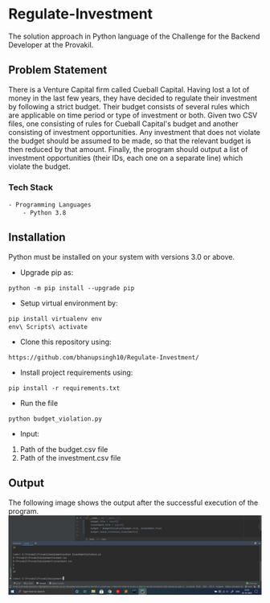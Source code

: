 # Regulate-Investment
The solution approach in Python language of the Challenge for the Backend Developer at the Provakil.

## Problem Statement
There is a Venture Capital firm called Cueball Capital. Having lost a lot of money in the last few
years, they have decided to regulate their investment by following a strict budget. Their budget
consists of several rules which are applicable on time period or type of investment or both.
Given two CSV files, one consisting of rules for Cueball Capital's budget and another
consisting of investment opportunities. Any investment that does not violate the budget
should be assumed to be made, so that the relevant budget is then reduced by that amount.
Finally, the program should output a list of investment opportunities (their IDs, each one on a
separate line) which violate the budget.

### Tech Stack
```
- Programming Languages
    - Python 3.8
```
## Installation
Python must be installed on your system with versions 3.0 or above.
* Upgrade pip as:
```
python -m pip install --upgrade pip
```
* Setup virtual environment by:
```
pip install virtualenv env
env\ Scripts\ activate
```
* Clone this repository using:
```
https://github.com/bhanupsingh10/Regulate-Investment/
```
* Install project requirements using:
```
pip install -r requirements.txt
```
* Run the file 
```
python budget_violation.py
```
* Input: 
1. Path of the budget.csv file
2. Path of the investment.csv file
## Output
The following image shows the output after the successful execution of the program.
![Output Image](https://github.com/bhanupsingh10/Regulate-Investment/blob/main/Screenshot%20(94).png "Output Image")
